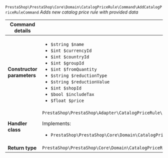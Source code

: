 `PrestaShop\PrestaShop\Core\Domain\CatalogPriceRule\Command\AddCatalogPriceRuleCommand`
_Adds new catalog price rule with provided data_

| Command details            |    |
| -------------------------- | -- |
| **Constructor parameters** | <ul> <li>`$string $name`</li>  <li>`$int $currencyId`</li>  <li>`$int $countryId`</li>  <li>`$int $groupId`</li>  <li>`$int $fromQuantity`</li>  <li>`$string $reductionType`</li>  <li>`$string $reductionValue`</li>  <li>`$int $shopId`</li>  <li>`$bool $includeTax`</li>  <li>`$float $price`</li> </ul> |
| **Handler class**          | `PrestaShop\PrestaShop\Adapter\CatalogPriceRule\CommandHandler\AddCatalogPriceRuleHandler`  <p> Implements: </p> <ul>  <li>`PrestaShop\PrestaShop\Core\Domain\CatalogPriceRule\CommandHandler\AddCatalogPriceRuleHandlerInterface`</li>  |
| **Return type** |  `PrestaShop\PrestaShop\Core\Domain\CatalogPriceRule\ValueObject\CatalogPriceRuleId`  |
